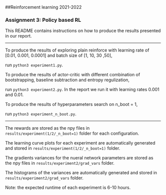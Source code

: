 ##Reinforcement learning 2021-2022
### Assignment 3: Policy based RL

This README contains instructions on how to produce the results presented in our report.

----------------------------------------------------------------------------------------
To produce the results of exploring plain reinforce with learning rate of [0.01, 0.001, 0.0001] and batch size of [1, 10, 30 ,50],

run `python3 experiment1.py`.


To produce the results of actor-critic with different combination of bootstrapping, baseline subtraction and entropy regulization,

run `python3 experiment2.py`. In the report we run it with learning rates 0.001 and 0.01.


To produce the results of hyperparameters search on n_boot = 1,

run `python3 experiment_n_boot.py`.

------------------------------------------------------------------------------------------


The rewards are stored as the npy files in `results/experiment(1/2/_n_boot=1)` folder for each configuration.

The learning curve plots for each experiment are automatically generated and stored in `results/experiment(1/2/_n_boot=1)` folder.

The gradients variances for the nueral network parameters are stored as the npy files in `results/experiment2/grad_vars` folder.

The histograms of the variances are automatically generated and stored in `results/experiment2/grad_vars` folder.



Note: the expected runtime of each experiment is 6-10 hours.
